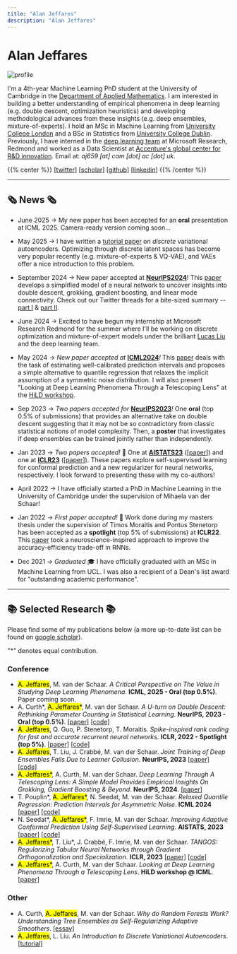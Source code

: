 ```yaml
---
title: "Alan Jeffares"
description: "Alan Jeffares"
---
```


# Alan Jeffares

  <div class="profile-pic">
    <img src="/images/profile_pic.jpeg" alt="profile" />
  </div>

I'm a 4th-year Machine Learning PhD student at the University of Cambridge in the [Department of Applied Mathematics](http://www.damtp.cam.ac.uk/). I am interested in building a better understanding of empirical phenomena in deep learning (e.g. double descent, optimization heuristics) and developing methodological advances from these insights (e.g. deep ensembles, mixture-of-experts). I hold an MSc in Machine Learning from [University College London](https://www.ucl.ac.uk/) and a BSc in Statistics from [University College Dublin](https://www.ucd.ie/). Previously, I have interned in the [deep learning team](https://www.microsoft.com/en-us/research/group/deep-learning-group/) at Microsoft Research, Redmond and worked as a Data Scientist at [Accenture's global center for R&D innovation](https://www.accenture.com/il-en/services/about/innovation-hub-the-dock). Email at: *aj659 [at] cam [dot] ac [dot] uk*.


{{% center %}}
[[twitter](https://twitter.com/Jeffaresalan)] [[scholar](https://scholar.google.com/citations?user=e65kJ08AAAAJ&hl=en)] [[github](https://github.com/alanjeffares)] [[linkedin](https://linkedin.com/in/alanjeffares)]
{{% /center %}}

---

## 🗞️ News 🗞️

* <span class="date">June 2025</span> &#8594; My new paper has been accepted for an **oral** presentation at ICML 2025. Camera-ready version coming soon...

* <span class="date">May 2025</span> &#8594; I have written a [tutorial paper](https://arxiv.org/abs/2505.10344) on _discrete_ variational autoencoders. Optimizing through discrete latent spaces has become very popular recently (e.g. mixture-of-experts & VQ-VAE), and VAEs offer a nice introduction to this problem. 
  
* <span class="date">September 2024</span> &#8594; New paper accepted at [**NeurIPS2024**](https://nips.cc/)! This [paper](https://openreview.net/forum?id=NhucGZtikE) develops a simplified model of a neural network to uncover insights into double descent, grokking, gradient boosting, and linear mode connectivity. Check out our Twitter threads for a bite-sized summary -- [part I](https://x.com/AliciaCurth/status/1858497131796967723) & [part II](https://x.com/AliciaCurth/status/1859269161911713850). 
  
* <span class="date">June 2024</span> &#8594; Excited to have begun my internship at Microsoft Research Redmond for the summer where I'll be working on discrete optimization and mixture-of-expert models under the brilliant [Lucas Liu](https://liyuanlucasliu.github.io/) and the deep learning team.

* <span class="date">May 2024</span> &#8594; _New paper accepted at_ [**ICML2024**](https://icml.cc/)_!_ This [paper](https://arxiv.org/abs/2406.03258) deals with the task of estimating well-calibrated prediction intervals and proposes a simple alternative to quantile regression that relaxes the implicit assumption of a symmetric noise distribution. I will also present "Looking at Deep Learning Phenomena Through a Telescoping Lens" at the [HiLD workshop](https://sites.google.com/view/hidimlearning/home). 

* <span class="date">Sep 2023</span> &#8594; _Two papers accepted for_ [**NeurIPS2023**](https://nips.cc/)_!_ One **oral** (top 0.5% of submissions) that provides an alternative take on double descent suggesting that it may not be so contradictory from classic statistical notions of model complexity. Then, a **poster** that investigates if deep ensembles can be trained jointly rather than independently.

* <span class="date">Jan 2023</span> &#8594; _Two papers accepted!_ 🥳 One at [**AISTATS23**](https://virtual.aistats.org/Conferences/2023) ([[paper](https://proceedings.mlr.press/v206/seedat23a.html)]) and one at [**ICLR23**](https://iclr.cc/) ([[paper](https://openreview.net/forum?id=n6H86gW8u0d)]). These papers explore self-supervised learning for conformal prediction and a new regularizer for neural networks, respectively. I look forward to presenting these with my co-authors!

* <span class="date">April 2022</span> &#8594; I have officially started a PhD in Machine Learning in the University of Cambridge under the supervision of Mihaela van der Schaar! 

* <span class="date">Jan 2022</span> &#8594; _First paper accepted!_ 🎉 Work done during my masters thesis under the supervision of Timos Moraitis and Pontus Stenetorp has been accepted as a **spotlight** (top 5% of submissions) at **ICLR22**. This [paper](https://openreview.net/pdf?id=iMH1e5k7n3L) took a neuroscience-inspired approach to improve the accuracy-efficiency trade-off in RNNs. 

* <span class="date">Dec 2021</span> &#8594; _Graduated_ 🎓 I have officially graduated with an MSc in Machine Learning from UCL. I was also a recipient of a Dean's list award for "outstanding academic performance". 


---

## 📚 Selected Research 📚

Please find some of my publications below (a more up-to-date list can be found on [google scholar](https://scholar.google.com/citations?user=e65kJ08AAAAJ&hl=en)).

"\*" denotes equal contribution.

### Conference

- <mark>A. Jeffares</mark>, M. van der Schaar. *A Critical Perspective on The Value in Studying Deep Learning Phenomena*. **ICML, 2025 - Oral (top 0.5%)**. Paper coming soon.
- A. Curth*, <mark>A. Jeffares*</mark>, M. van der Schaar. *A U-turn on Double Descent: Rethinking Parameter Counting in Statistical Learning*. **NeurIPS, 2023 - Oral (top 0.5%)**. [[paper]](https://openreview.net/forum?id=O0Lz8XZT2b) [[code]](https://github.com/alanjeffares/not-double-descent)
- <mark>A. Jeffares</mark>, Q. Guo, P. Stenetorp, T. Moraitis. *Spike-inspired rank coding for fast and accurate recurrent neural networks*. **ICLR, 2022 - Spotlight (top 5%)**. [[paper]](https://openreview.net/pdf?id=iMH1e5k7n3L) [[code]](https://github.com/NeuromorphicComputing/RankCoding)
- <mark>A. Jeffares</mark>, T. Liu, J. Crabbé, M. van der Schaar. *Joint Training of Deep Ensembles Fails Due to Learner Collusion*. **NeurIPS, 2023** [[paper]](https://openreview.net/forum?id=WpGLxnOWhn) [[code]](https://github.com/alanjeffares/joint-ensembles)
- <mark>A. Jeffares*</mark>, A. Curth, M. van der Schaar. *Deep Learning Through A Telescoping Lens: A Simple Model Provides Empirical Insights On Grokking, Gradient Boosting & Beyond*. **NeurIPS, 2024**. [[paper]](https://openreview.net/forum?id=NhucGZtikE)
- T. Pouplin*, <mark>A. Jeffares*</mark>, N. Seedat, M. van der Schaar. *Relaxed Quantile Regression: Prediction Intervals for Asymmetric Noise*. **ICML 2024** [[paper]](https://arxiv.org/abs/2406.03258) [[code]](https://github.com/TPouplin/RQR)
- N. Seedat*, <mark>A. Jeffares*</mark>, F. Imrie, M. van der Schaar. *Improving Adaptive Conformal Prediction Using Self-Supervised Learning*. **AISTATS, 2023** [[paper]](https://proceedings.mlr.press/v206/seedat23a.html) [[code]](https://github.com/seedatnabeel/SSCP)
- <mark>A. Jeffares*</mark>, T. Liu*, J. Crabbé, F. Imrie, M. van der Schaar. *TANGOS: Regularizing Tabular Neural Networks through Gradient Orthogonalization and Specialization*. **ICLR, 2023** [[paper]](https://openreview.net/forum?id=n6H86gW8u0d) [[code]](https://github.com/alanjeffares/TANGOS)
- <mark>A. Jeffares*</mark>, A. Curth, M. van der Schaar. *Looking at Deep Learning Phenomena Through a Telescoping Lens*. **HiLD workshop @ ICML**. [[paper]](https://openreview.net/forum?id=hJ7hfAzsuT)

### Other

- A. Curth, <mark>A. Jeffares</mark>, M. van der Schaar. *Why do Random Forests Work? Understanding Tree Ensembles as Self-Regularizing Adaptive Smoothers*. [[essay]](https://arxiv.org/abs/2402.01502)
- <mark>A. Jeffares</mark>, L. Liu. *An Introduction to Discrete Variational Autoencoders*. [[tutorial]](https://arxiv.org/abs/2505.10344)

